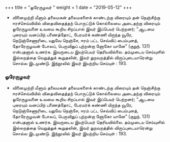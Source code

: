 ﻿+++
title = "ஓரேருழவர்  "
weight = 1
date = "2019-05-12"
+++


- வினைமுற்றி மீளும் தலைமகன் தலைமகளைக் காண்டற்கு விரையும் தன் நெஞ்சிற்கு ஈரச்செவ்வியில் விதைவிதைத்தற் பொருட்டுக் கொல்லையை அடைதற்கு விரையும் ஓரேருழவனை உவமை கூறிய சிறப்பால் இவர் இப்பெயர் பெற்றனர்; “ஆடமை புரையும் வனப்பிற் பணைத்தோட், பேரமர்க் கண்ணி யிருந்த வூரே, நெடுஞ்சேணாரிடை யதுவே நெஞ்சே, ஈரம் பட்ட செவ்விப் பைம்புனத்,  தோரேருழவன் போலப், பெருவிதுப் புற்றன்றா னோகோ யானே” (குறுந். 131)  என்பதனால் உணர்க. இவருடைய இயற்பெயர் தெரியவில்லை. தம்முடைய செய்யுளில் இல்லறத்தை வெறுத்துக் கூறுதலின், இவர் துறவறத்தில் விருப்புடையாரென்று சொல்ல இடமுண்டு. இந்நூலில் இவர் இயற்றிய செய்யுள் : 193. 
  
### ஓரேருழவர்  
- வினைமுற்றி மீளும் தலைமகன் தலைமகளைக் காண்டற்கு விரையும் தன் நெஞ்சிற்கு ஈரச்செவ்வியில் விதைவிதைத்தற் பொருட்டுக் கொல்லையை அடைதற்கு விரையும் ஓரேருழவனை உவமை கூறிய சிறப்பால் இவர் இப்பெயர் பெற்றனர்; “ஆடமை புரையும் வனப்பிற் பணைத்தோட், பேரமர்க் கண்ணி யிருந்த வூரே, நெடுஞ்சேணாரிடை யதுவே நெஞ்சே, ஈரம் பட்ட செவ்விப் பைம்புனத்,  தோரேருழவன் போலப், பெருவிதுப் புற்றன்றா னோகோ யானே” (குறுந். 131)  என்பதனால் உணர்க. இவருடைய இயற்பெயர் தெரியவில்லை. தம்முடைய செய்யுளில் இல்லறத்தை வெறுத்துக் கூறுதலின், இவர் துறவறத்தில் விருப்புடையாரென்று சொல்ல இடமுண்டு. இந்நூலில் இவர் இயற்றிய செய்யுள் : 193. 
